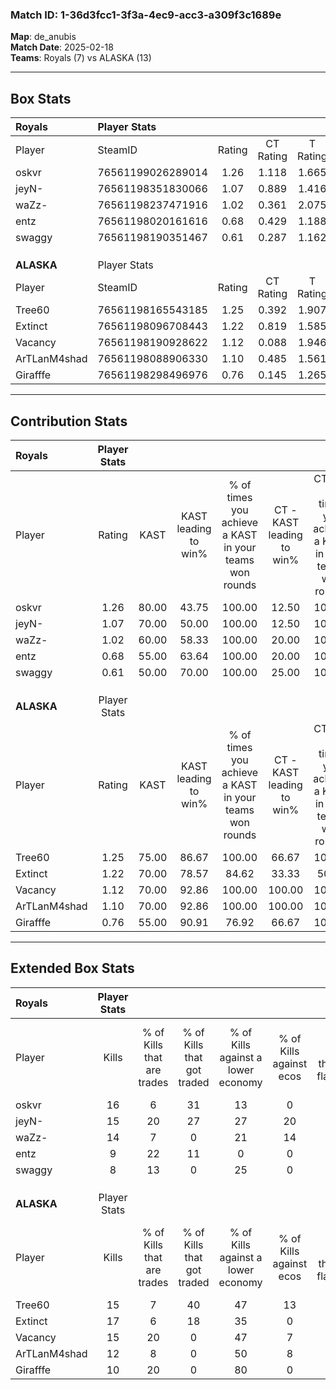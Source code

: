 ### Match ID: 1-36d3fcc1-3f3a-4ec9-acc3-a309f3c1689e  
**Map**: de_anubis  
**Match Date**: 2025-02-18  
**Teams**: Royals (7) vs ALASKA (13)  

---  

## Box Stats  

| **Royals**   | Player Stats      |        |           |          |       |      |       |         |        |      |     |
| :- | :- | :-: | :-: | :-: | :-: | :-: | :-: | :-: | :-: | :-: | :-: |
| Player       | SteamID           | Rating | CT Rating | T Rating | KAST  | ADR  | Kills | Assists | Deaths | K/D  | HS% |
| oskvr        | 76561199026289014 |  1.26  |   1.118   |  1.665   | 80.00 | 81.8 |  16   |    1    |   13   | 1.23 | 56  |
| jeyN-        | 76561198351830066 |  1.07  |   0.889   |  1.416   | 70.00 | 68.7 |  15   |    1    |   14   | 1.07 | 26  |
| waZz-        | 76561198237471916 |  1.02  |   0.361   |  2.075   | 60.00 | 80.9 |  14   |    6    |   14   | 1.00 | 64  |
| entz         | 76561198020161616 |  0.68  |   0.429   |  1.188   | 55.00 | 49.6 |   9   |    3    |   13   | 0.69 | 44  |
| swaggy       | 76561198190351467 |  0.61  |   0.287   |  1.162   | 50.00 | 64.9 |   8   |    5    |   15   | 0.53 | 62  |
|              |                   |        |           |          |       |      |       |         |        |      |     |
|              |                   |        |           |          |       |      |       |         |        |      |     |
|              |                   |        |           |          |       |      |       |         |        |      |     |
| **ALASKA**   | Player Stats      |        |           |          |       |      |       |         |        |      |     |
| Player       | SteamID           | Rating | CT Rating | T Rating | KAST  | ADR  | Kills | Assists | Deaths | K/D  | HS% |
| Tree60       | 76561198165543185 |  1.25  |   0.392   |  1.907   | 75.00 | 82.3 |  15   |    4    |   11   | 1.36 | 53  |
| Extinct      | 76561198096708443 |  1.22  |   0.819   |  1.585   | 70.00 | 84.2 |  17   |    4    |   14   | 1.21 | 76  |
| Vacancy      | 76561198190928622 |  1.12  |   0.088   |  1.946   | 70.00 | 72.3 |  15   |    8    |   14   | 1.07 | 53  |
| ArTLanM4shad | 76561198088906330 |  1.10  |   0.485   |  1.561   | 70.00 | 76.1 |  12   |    7    |   10   | 1.20 | 75  |
| Girafffe     | 76561198298496976 |  0.76  |   0.145   |  1.265   | 55.00 | 61.5 |  10   |    3    |   13   | 0.77 | 30  |
---  

## Contribution Stats  

| **Royals**   | Player Stats |       |                      |                                                        |                           |                                                             |                          |                                                            |
| :- | :-: | :-: | :-: | :-: | :-: | :-: | :-: | :-: |
| Player       |    Rating    | KAST  | KAST leading to win% | % of times you achieve a KAST in your teams won rounds | CT - KAST leading to win% | CT - % of times you achieve a KAST in your teams won rounds | T - KAST leading to win% | T - % of times you achieve a KAST in your teams won rounds |
| oskvr        |     1.26     | 80.00 |        43.75         |                         100.00                         |           12.50           |                           100.00                            |          75.00           |                           100.00                           |
| jeyN-        |     1.07     | 70.00 |        50.00         |                         100.00                         |           12.50           |                           100.00                            |          100.00          |                           100.00                           |
| waZz-        |     1.02     | 60.00 |        58.33         |                         100.00                         |           20.00           |                           100.00                            |          85.71           |                           100.00                           |
| entz         |     0.68     | 55.00 |        63.64         |                         100.00                         |           20.00           |                           100.00                            |          100.00          |                           100.00                           |
| swaggy       |     0.61     | 50.00 |        70.00         |                         100.00                         |           25.00           |                           100.00                            |          100.00          |                           100.00                           |
|              |              |       |                      |                                                        |                           |                                                             |                          |                                                            |
|              |              |       |                      |                                                        |                           |                                                             |                          |                                                            |
|              |              |       |                      |                                                        |                           |                                                             |                          |                                                            |
| **ALASKA**   | Player Stats |       |                      |                                                        |                           |                                                             |                          |                                                            |
| Player       |    Rating    | KAST  | KAST leading to win% | % of times you achieve a KAST in your teams won rounds | CT - KAST leading to win% | CT - % of times you achieve a KAST in your teams won rounds | T - KAST leading to win% | T - % of times you achieve a KAST in your teams won rounds |
| Tree60       |     1.25     | 75.00 |        86.67         |                         100.00                         |           66.67           |                           100.00                            |          91.67           |                           100.00                           |
| Extinct      |     1.22     | 70.00 |        78.57         |                         84.62                          |           33.33           |                            50.00                            |          90.91           |                           90.91                            |
| Vacancy      |     1.12     | 70.00 |        92.86         |                         100.00                         |          100.00           |                           100.00                            |          91.67           |                           100.00                           |
| ArTLanM4shad |     1.10     | 70.00 |        92.86         |                         100.00                         |          100.00           |                           100.00                            |          91.67           |                           100.00                           |
| Girafffe     |     0.76     | 55.00 |        90.91         |                         76.92                          |           66.67           |                           100.00                            |          100.00          |                           72.73                            |
---  

## Extended Box Stats  

| **Royals**   | Player Stats |                            |                            |                                    |                         |                              |                                 |        |                             |                                     |                          |                               |                            |
| :- | :-: | :-: | :-: | :-: | :-: | :-: | :-: | :-: | :-: | :-: | :-: | :-: | :-: |
| Player       |    Kills     | % of Kills that are trades | % of Kills that got traded | % of Kills against a lower economy | % of Kills against ecos | % of Kills that are flawless | % of Kills that are close duels | Deaths | % of Deaths that get traded | % of Deaths against a lower economy | % of Deaths against ecos | % of Deaths that are flawless | % of Deaths that are close |
| oskvr        |      16      |             6              |             31             |                 13                 |            0            |              63              |                6                |   13   |             23              |                  8                  |            0             |              62               |             8              |
| jeyN-        |      15      |             20             |             27             |                 27                 |           20            |              60              |               13                |   14   |              7              |                  7                  |            0             |              79               |             0              |
| waZz-        |      14      |             7              |             0              |                 21                 |           14            |              36              |                7                |   14   |             14              |                 14                  |            0             |              71               |             14             |
| entz         |      9       |             22             |             11             |                 0                  |            0            |              89              |                0                |   13   |             15              |                  8                  |            0             |              54               |             0              |
| swaggy       |      8       |             13             |             0              |                 25                 |            0            |              63              |                0                |   15   |              7              |                  7                  |            0             |              47               |             7              |
|              |              |                            |                            |                                    |                         |                              |                                 |        |                             |                                     |                          |                               |                            |
|              |              |                            |                            |                                    |                         |                              |                                 |        |                             |                                     |                          |                               |                            |
|              |              |                            |                            |                                    |                         |                              |                                 |        |                             |                                     |                          |                               |                            |
| **ALASKA**   | Player Stats |                            |                            |                                    |                         |                              |                                 |        |                             |                                     |                          |                               |                            |
| Player       |    Kills     | % of Kills that are trades | % of Kills that got traded | % of Kills against a lower economy | % of Kills against ecos | % of Kills that are flawless | % of Kills that are close duels | Deaths | % of Deaths that get traded | % of Deaths against a lower economy | % of Deaths against ecos | % of Deaths that are flawless | % of Deaths that are close |
| Tree60       |      15      |             7              |             40             |                 47                 |           13            |              60              |               13                |   11   |             18              |                 27                  |            0             |              36               |             0              |
| Extinct      |      17      |             6              |             18             |                 35                 |            0            |              65              |                6                |   14   |             14              |                 29                  |            0             |              71               |             7              |
| Vacancy      |      15      |             20             |             0              |                 47                 |            7            |              67              |                7                |   14   |             21              |                 36                  |            7             |              71               |             0              |
| ArTLanM4shad |      12      |             8              |             0              |                 50                 |            8            |              58              |                0                |   10   |             10              |                 10                  |            0             |              70               |             20             |
| Girafffe     |      10      |             20             |             0              |                 80                 |            0            |              50              |                0                |   13   |             15              |                 23                  |            8             |              46               |             8              |
